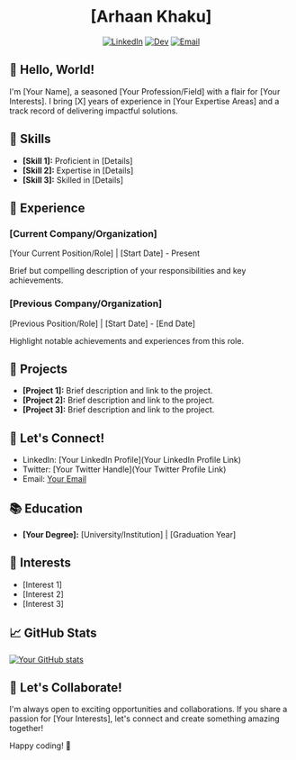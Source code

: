<div align="center">

# [Arhaan Khaku]

[![LinkedIn](https://img.shields.io/badge/LinkedIn-YourName-blue)](https://www.linkedin.com/in/arhaankhaku/) [![Dev](https://img.shields.io/badge/Twitter-YourHandle-blue)]((https://dev.to/arhaan_khaku_dab67587a017)) [![Email](https://img.shields.io/badge/Email-YourEmail-blue)](arhaan1905@gmail.com)

</div>

## 👋 Hello, World!

I'm [Your Name], a seasoned [Your Profession/Field] with a flair for [Your Interests]. I bring [X] years of experience in [Your Expertise Areas] and a track record of delivering impactful solutions.

## 🔧 Skills

- **[Skill 1]:** Proficient in [Details]
- **[Skill 2]:** Expertise in [Details]
- **[Skill 3]:** Skilled in [Details]

## 🚀 Experience

### [Current Company/Organization]

[Your Current Position/Role] | [Start Date] - Present

Brief but compelling description of your responsibilities and key achievements.

### [Previous Company/Organization]

[Previous Position/Role] | [Start Date] - [End Date]

Highlight notable achievements and experiences from this role.

## 🌱 Projects

- **[Project 1]:** Brief description and link to the project.
- **[Project 2]:** Brief description and link to the project.
- **[Project 3]:** Brief description and link to the project.

## 💬 Let's Connect!

- LinkedIn: [Your LinkedIn Profile](Your LinkedIn Profile Link)
- Twitter: [Your Twitter Handle](Your Twitter Profile Link)
- Email: [Your Email](mailto:you@example.com)

## 📚 Education

- **[Your Degree]:** [University/Institution] | [Graduation Year]

## 🌟 Interests

- [Interest 1]
- [Interest 2]
- [Interest 3]

## 📈 GitHub Stats

[![Your GitHub stats](https://github-readme-stats.vercel.app/api?username=YourUsername&show_icons=true&hide=contribs,prs)](https://github.com/YourUsername)

## 🤝 Let's Collaborate!

I'm always open to exciting opportunities and collaborations. If you share a passion for [Your Interests], let's connect and create something amazing together!

Happy coding! 🚀

